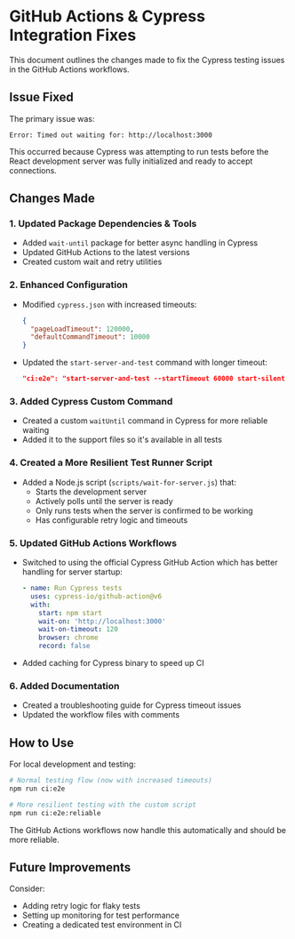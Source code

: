 # GitHub Actions & Cypress Integration Fixes

This document outlines the changes made to fix the Cypress testing issues in the GitHub Actions workflows.

## Issue Fixed

The primary issue was:

```
Error: Timed out waiting for: http://localhost:3000
```

This occurred because Cypress was attempting to run tests before the React development server was fully initialized and ready to accept connections.

## Changes Made

### 1. Updated Package Dependencies & Tools

- Added `wait-until` package for better async handling in Cypress
- Updated GitHub Actions to the latest versions
- Created custom wait and retry utilities

### 2. Enhanced Configuration

- Modified `cypress.json` with increased timeouts:
  ```json
  {
    "pageLoadTimeout": 120000,
    "defaultCommandTimeout": 10000
  }
  ```
- Updated the `start-server-and-test` command with longer timeout:
  ```json
  "ci:e2e": "start-server-and-test --startTimeout 60000 start-silent http://localhost:3000 cypress:run"
  ```

### 3. Added Cypress Custom Command

- Created a custom `waitUntil` command in Cypress for more reliable waiting
- Added it to the support files so it's available in all tests

### 4. Created a More Resilient Test Runner Script

- Added a Node.js script (`scripts/wait-for-server.js`) that:
  - Starts the development server
  - Actively polls until the server is ready
  - Only runs tests when the server is confirmed to be working
  - Has configurable retry logic and timeouts

### 5. Updated GitHub Actions Workflows

- Switched to using the official Cypress GitHub Action which has better handling for server startup:
  ```yaml
  - name: Run Cypress tests
    uses: cypress-io/github-action@v6
    with:
      start: npm start
      wait-on: 'http://localhost:3000'
      wait-on-timeout: 120
      browser: chrome
      record: false
  ```
- Added caching for Cypress binary to speed up CI

### 6. Added Documentation

- Created a troubleshooting guide for Cypress timeout issues
- Updated the workflow files with comments

## How to Use

For local development and testing:

```bash
# Normal testing flow (now with increased timeouts)
npm run ci:e2e

# More resilient testing with the custom script
npm run ci:e2e:reliable
```

The GitHub Actions workflows now handle this automatically and should be more reliable.

## Future Improvements

Consider:
- Adding retry logic for flaky tests
- Setting up monitoring for test performance
- Creating a dedicated test environment in CI
